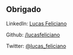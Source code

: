 ## Obrigado

LinkedIn: [Lucas Feliciano](https://www.linkedin.com/in/lucasfeliciano)

Github: [/lucasfeliciano](https://github.com/lucasfeliciano)

Twitter: [@lucas_feliciano](https://twitter.com/lucas_feliciano)
